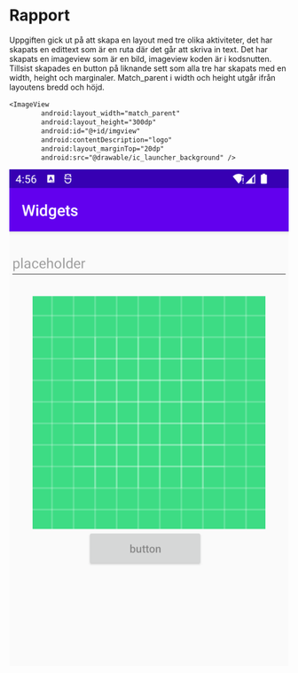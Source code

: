 
# Rapport
Uppgiften gick ut på att skapa en layout med tre olika aktiviteter, det har skapats en edittext som är en ruta där det går att skriva in text. Det har skapats en imageview som är en bild, imageview koden är i kodsnutten. Tillsist skapades en button på liknande sett som alla tre har skapats med en width, height och marginaler. Match_parent i width och height utgår ifrån layoutens bredd och höjd.
```
<ImageView
        android:layout_width="match_parent"
        android:layout_height="300dp"
        android:id="@+id/imgview"
        android:contentDescription="logo"
        android:layout_marginTop="20dp"
        android:src="@drawable/ic_launcher_background" />
```
![](bild.png)